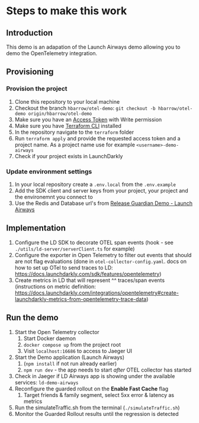 # Steps to make this work

## Introduction

This demo is an adapation of the Launch Airways demo allowing you to demo the OpenTelemetry integration. 

## Provisioning

### Provision the project

1. Clone this repository to your local machine
2. Checkout the branch `hbarrow/otel-demo`: `git checkout -b hbarrow/otel-demo origin/hbarrow/otel-demo`
3. Make sure you have an [Access Token](https://docs.launchdarkly.com/home/account/api-create) with Write permission
4. Make sure you have [Terraform CLI](https://developer.hashicorp.com/terraform/tutorials/aws-get-started/install-cli) installed
5. In the repository navigate to the `terraform` folder
6. Run `terraform apply` and provide the requested access token and a project name. As a project name use for example `<username>-demo-airways`
7. Check if your project exists in LaunchDarkly

### Update environment settings

1. In your local repository create a `.env.local` from the `.env.example`
2. Add the SDK client and server keys from your project, your project and the environemnt you connect to
3. Use the Redis and Database url's from [Release Guardian Demo - Launch Airways](https://launchdarkly.atlassian.net/wiki/spaces/LaunchX/pages/2835218907/Release+Guardian+Demo+-+Launch+Airways)

## Implementation
1. Configure the LD SDK to decorate OTEL span events (hook - see `./utils/ld-server/serverClient.ts` for example)
2. Configure the exporter in Open Telemetry to filter out events that should are not flag evaluations (done in `otel-collector-config.yaml`. docs on how to set up OTel to send traces to LD: https://docs.launchdarkly.com/sdk/features/opentelemetry)
3. Create metrics in LD that will represent ^^ traces/span events (instructions on metric definition: https://docs.launchdarkly.com/integrations/opentelemetry#create-launchdarkly-metrics-from-opentelemetry-trace-data)

## Run the demo
1. Start the Open Telemetry collector
   1. Start Docker daemon
   2. `docker compose up` from the project root
   3. Visit `localhost:16686` to access to Jaeger UI
2. Start the Demo application (Launch Airways)
   1. (`npm install` if not run already earlier)
   2. `npm run dev` - the app needs to start *after* OTEL collector has started
3. Check in Jaeger if LD Airways app is showing under the available services: `ld-demo-airways`
4. Reconfigure the guarded rollout on the **Enable Fast Cache** flag
   1. Target friends & family segment, select 5xx error & latency as metrics
5. Run the simulateTraffic.sh from the terminal (`./simulateTraffic.sh`)
6. Monitor the Guarded Rollout results until the regression is detected
